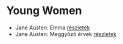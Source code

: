 # Young Women

- Jane Austen: Emma [részletek](../_details/Jane%20Austen.md#id_57)
- Jane Austen: Meggyőző érvek [részletek](../_details/Jane%20Austen.md#id_59)
